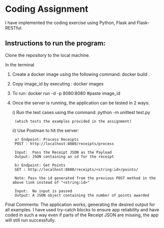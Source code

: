 # Coding Assignment

I have implemented the coding exercise using Python, Flask and Flask-RESTful.

## Instructions to run the program:

Clone the repository to the local machine.

In the terminal

1) Create a docker image using the following command: docker build .

2) Copy image_id by executing : docker images

3) To run: docker run -d -p 8080:8080 #paste image_id

4) Once the server is running, the application can be tested in 2 ways:

    i)  Run the test cases using the command: python -m unittest test.py
    
        (which tests the examples provided in the assignment)

    ii) Use Postman to hit the server:

        a) Endpoint: Process Receipts
        POST : http://localhost:8080/receipts/process 
        
        Input:  Pass the Receipt JSON as the Payload
        Output: JSON containing an id for the receipt

        b) Endpoint: Get Points
        GET : http://localhost:8080/receipts/<string:id>/points/   

        Note: Pass the id generated from the previous POST method in the above link instead of "<string:id>"

        Input:  No input is passed 
        Output: A JSON object containing the number of points awarded

Final Comments: The application works, generating the desired output for all examples.
                I have used try-catch blocks to ensure app reliability and have coded in such a way 
                even if parts of the Receipt JSON are missing, the app will still run successfully.






